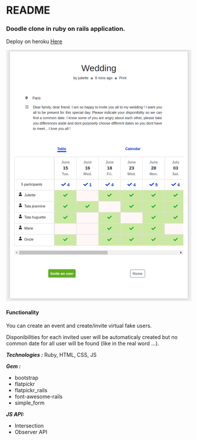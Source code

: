 # README

### Doodle clone in ruby on rails application.

Deploy on heroku [Here](https://cursed-doodle.herokuapp.com/)

<p align="center">
  <img src=https://github.com/hbiom/cursed_doodles/blob/master/app/assets/images/readme.png>
</p>

#### Functionality

You can create an event and create/invite virtual fake users.

Disponibilities for each invited user will be automaticaly created but no common date for all user will be found (like in the real word ...).

***Technologies :*** Ruby, HTML, CSS, JS

***Gem :***

- bootstrap
- flatpickr
- flatpickr_rails
- font-awesome-rails
- simple_form

***JS API:***

- Intersection
- Observer API

